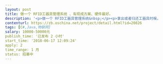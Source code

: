 ```yaml
---                
layout: post       
title: 做一个 RFID工器具管理系统 、有现成方案、硬件最好。           
description: '<p>做一个 RFID工器具管理系统&nbsp;</p><p>拿出或者归还工器具时候，经过库房门口。在门口RFID识别相关物件。实现借出和归还。</p><p><br></p><p>有现成方案、硬件最好。</p><p><br></p><p>C#写的优先。其他语言也可以</p><p>BS  CS都可以</p><p><br></p><p>需要了解其他信息可以联系 653六67</p>'     
contenturl: https://zb.oschina.net/project/detail.html?id=20826      
tags: [C#,Java,物联网]            
salary: 10000-50000元          
publish_time: '已发布 2 小时'         
start_time: '2018-06-17 12:09:24'           
apply: 2                   
time_range: 1 月              
status: 招募中                  
---                 
```


